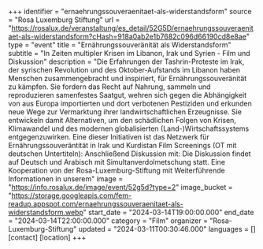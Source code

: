+++
identifier = "ernaehrungssouveraenitaet-als-widerstandsform"
source = "Rosa Luxemburg Stiftung"
url = "https://rosalux.de/veranstaltung/es_detail/52G5D/ernaehrungssouveraenitaet-als-widerstandsform?cHash=918a0ab2e1b7682c096d66190cd8e8ae"
type = "event"
title = "Ernährungssouveränität als Widerstandsform"
subtitle = "In Zeiten multipler Krisen im Libanon, Irak und Syrien - Film und Diskussion"
description = "Die Erfahrungen der Tashrin-Proteste im Irak, der syrischen Revolution und des Oktober-Aufstands im Libanon haben Menschen zusammengebracht und inspiriert, für Ernährungssouveränität zu kämpfen. Sie fordern das Recht auf Nahrung, sammeln und reproduzieren samenfestes Saatgut, wehren sich gegen die Abhängigkeit von aus Europa importierten und dort verbotenen Pestiziden und erkunden neue Wege zur Vermarktung ihrer landwirtschaftlichen Erzeugnisse. Sie entwickeln damit Alternativen, um den schädlichen Folgen von Krisen, Klimawandel und des modernen globalisierten (Land-)Wirtschaftssystems entgegenzuwirken.
Eine dieser Initiativen ist das Netzwerk für Ernährungssouveräntität in Irak und Kurdistan 
Film Screenings (OT mit deutschen Untertiteln):
Anschließend Diskussion mit:
Die Diskussion findet auf Deutsch und Arabisch mit Simultanverdolmetschung statt.
Eine Kooperation von der Rosa-Luxemburg-Stiftung mit 
Weiterführende Informationen in unserem"
image = "https://info.rosalux.de/image/event/52g5d?type=2"
image_bucket = "https://storage.googleapis.com/fem-readup.appspot.com/ernaehrungssouveraenitaet-als-widerstandsform.webp"
start_date = "2024-03-14T19:00:00.000"
end_date = "2024-03-14T22:00:00.000"
category = "Film"
organizer = "Rosa-Luxemburg-Stiftung"
updated = "2024-03-11T00:30:46.000"
languages = []
[contact]
[location]
+++